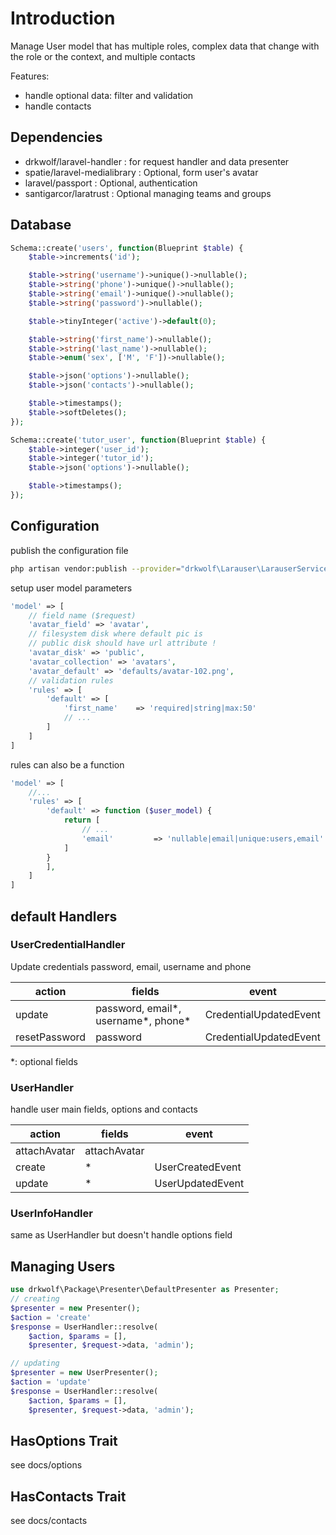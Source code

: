 # Introduction

Manage User model that has multiple roles, complex data that change with the role or the context, and multiple contacts

Features:

- handle optional data: filter and validation
- handle contacts

## Dependencies

- drkwolf/laravel-handler : for request handler and data presenter
- spatie/laravel-medialibrary : Optional, form user's avatar
- laravel/passport : Optional, authentication
- santigarcor/laratrust : Optional managing teams and groups

## Database

```php
Schema::create('users', function(Blueprint $table) {
    $table->increments('id');

    $table->string('username')->unique()->nullable();
    $table->string('phone')->unique()->nullable();
    $table->string('email')->unique()->nullable();
    $table->string('password')->nullable();

    $table->tinyInteger('active')->default(0);

    $table->string('first_name')->nullable();
    $table->string('last_name')->nullable();
    $table->enum('sex', ['M', 'F'])->nullable();

    $table->json('options')->nullable();
    $table->json('contacts')->nullable();

    $table->timestamps();
    $table->softDeletes();
});

Schema::create('tutor_user', function(Blueprint $table) {
    $table->integer('user_id');
    $table->integer('tutor_id');
    $table->json('options')->nullable();

    $table->timestamps();
});
```

## Configuration

publish the configuration file

```bash
php artisan vendor:publish --provider="drkwolf\Larauser\LarauserServiceProvider" --tag="config"
```

setup user model parameters

```php
'model' => [
    // field name ($request)
    'avatar_field' => 'avatar',
    // filesystem disk where default pic is
    // public disk should have url attribute !
    'avatar_disk' => 'public',
    'avatar_collection' => 'avatars',
    'avatar_default' => 'defaults/avatar-102.png',
    // validation rules
    'rules' => [
        'default' => [
            'first_name'    => 'required|string|max:50'
            // ...
        ]
    ]
]
```

rules can also be a function

```php
'model' => [
    //...
    'rules' => [
        'default' => function ($user_model) {
            return [
                // ...
                'email'         => 'nullable|email|unique:users,email' . ",{$user_model->id}"
            ]
        }
        ],
    ]
]
```

## default Handlers

### UserCredentialHandler

Update credentials password, email, username and phone
 
| action        | fields                              | event                  |
| ------------- | ----------------------------------- | ---------------------- |
| update        | password, email*, username*, phone* | CredentialUpdatedEvent |
| resetPassword | password                            | CredentialUpdatedEvent |

*: optional fields

### UserHandler

handle user main fields, options and contacts

| action       | fields       | event            |
| ------------ | ------------ | ---------------- |
| attachAvatar | attachAvatar |                  |
| create       | *            | UserCreatedEvent |
| update       | *            | UserUpdatedEvent |

### UserInfoHandler

same as UserHandler but doesn't handle options field

## Managing Users

```php
use drkwolf\Package\Presenter\DefaultPresenter as Presenter;
// creating
$presenter = new Presenter();
$action = 'create'
$response = UserHandler::resolve(
    $action, $params = [],
    $presenter, $request->data, 'admin');

// updating
$presenter = new UserPresenter();
$action = 'update'
$response = UserHandler::resolve(
    $action, $params = [],
    $presenter, $request->data, 'admin');
```

## HasOptions Trait

see docs/options

## HasContacts Trait

see docs/contacts